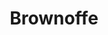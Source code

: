 ---
title: Brownoffe
description: 
category: Brownies
subcategory: Brownoffe
flavor:
complement:
  - Canela em Pó
  - Cacau em Pó
sizes:
  - name: Pequeno
    price: 18
  - name: Médio
    price: 38
  - name: Grande
    price: 88
---